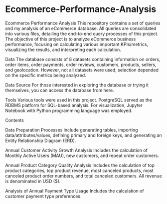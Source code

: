 # Ecommerce-Performance-Analysis

Ecommerce Performance Analysis
This repository contains a set of queries and my analysis of an eCommerce database. All queries are consolidated into various files, detailing the end-to-end query processes of this project. The objective of this project is to analyze eCommerce business performance, focusing on calculating various important KPIs/metrics, visualizing the results, and interpreting each calculation.

Data
The database consists of 8 datasets containing information on orders, order items, order payments, order reviews, customers, products, sellers, and geolocation. However, not all datasets were used; selection depended on the specific metrics being analyzed.

Data Source
For those interested in exploring the database or trying it themselves, you can access the database from here.

Tools
Various tools were used in this project. PostgreSQL served as the RDBMS platform for SQL-based analysis. For visualization, Jupyter Notebook with Python programming language was employed.

Contents

Data Preparation
Processes include generating tables, importing data/attributes/values, defining primary and foreign keys, and generating an Entity Relationship Diagram (ERD).

Annual Customer Activity Growth Analysis
Includes the calculation of Monthly Active Users (MAU), new customers, and repeat order customers.

Annual Product Category Quality Analysis
Includes the calculation of top product categories, top product revenue, most canceled products, most canceled product order numbers, and total canceled customers. All revenue is denominated in USD ($).

Analysis of Annual Payment Type Usage
Includes the calculation of customer payment type preferences.
